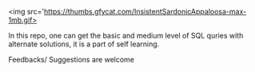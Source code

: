 <img src='https://thumbs.gfycat.com/InsistentSardonicAppaloosa-max-1mb.gif>


In this repo, one can get the basic and medium level of SQL quries with alternate solutions, it is a part of self learning.



Feedbacks/ Suggestions are welcome 
